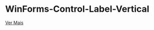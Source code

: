 # WinForms-Control-Label-Vertical

[Ver Mais](http://portifolio.gearhostpreview.com/label-vertical-controle-winforms/)
